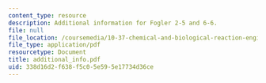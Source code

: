 ```yaml
---
content_type: resource
description: Additional information for Fogler 2-5 and 6-6.
file: null
file_location: /coursemedia/10-37-chemical-and-biological-reaction-engineering-spring-2007/338d16d2f638f5c05e595e17734d36ce_additional_info.pdf
file_type: application/pdf
resourcetype: Document
title: additional_info.pdf
uid: 338d16d2-f638-f5c0-5e59-5e17734d36ce
---
```

